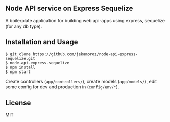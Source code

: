 ## Node API service on Express Sequelize

A boilerplate application for building web api-apps using express, sequelize (for any db type).

## Installation and Usage
    
    $ git clone https://github.com/jekamoroz/node-api-express-sequelize.git
    $ node-api-express-sequelize
    $ npm install
    $ npm start

Create controllers (`app/controllers/`), create models (`app/models/`), edit some config for dev and production in (`config/env/*`).

## License

MIT
